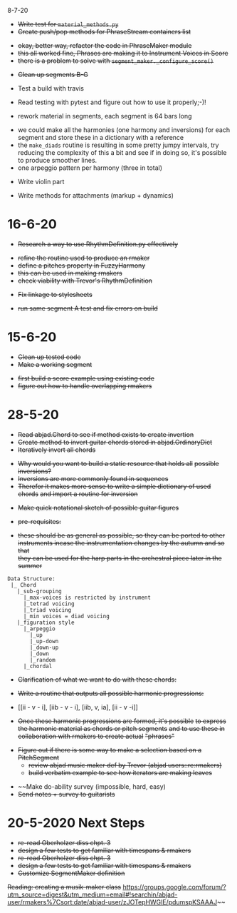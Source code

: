 8-7-20

 + ~~Write test for `material_methods.py`~~
 + ~~Create push/pop methods for PhraseStream containers list~~
  - ~~okay, better way, refactor the code in  PhraseMaker module~~
  - ~~this all worked fine, Phrases are making it to Instrument Voices in
    Score~~
  - ~~there is a problem to solve with `segment_maker._configure_score()`~~
 + ~~Clean up segments B-G~~ 

 + Test a build with travis
  - Read testing with pytest and figure out how to use it properly;-)!

 + rework material in segments, each segment is 64 bars long
  - we could make all the harmonies (one harmony and inversions) for each
    segment and store these in a dictionary with a reference 
  - the `make_diads` routine is resulting in some pretty jumpy intervals, try
    reducing the complexity of this a bit and see if in doing so, it's possible
    to produce smoother lines. 
  - one arpeggio pattern per harmony (three in total) 

 + Write violin part 
 
 + Write methods for attachments (markup + dynamics)

# 16-6-20
 
 + ~~Research a way to use RhythmDefinition.py effectively~~
  - ~~refine the routine used to produce an rmaker~~
  - ~~define a pitches property in FuzzyHarmony~~
  - ~~this can be used in making rmakers~~
  - ~~check viability with Trevor's RhythmDefinition~~

 + ~~Fix linkage to stylesheets~~ 
  - ~~run same segment A test and fix errors on build~~

# 15-6-20

 + ~~Clean up tested code~~
 + ~~Make a working segment~~
  - ~~first build a score example using existing code~~
  - ~~figure out how to handle overlapping rmakers~~

# 28-5-20

 + ~~Read abjad.Chord to see if method exists to create invertion~~
 + ~~Create method to invert guitar chords stored in abjad.OrdinaryDict~~
 + ~~Iteratively invert all chords~~
  - ~~Why would you want to build a static resource that holds all~~
    ~~possible inversions?~~
  - ~~Inversions are more commonly found in sequences~~
  - ~~Therefor it makes more sense to write a simple dictionary of used
    chords~~
    ~~and import a routine for inversion~~
 + ~~Make quick notational sketch of possible guitar figures~~
  - ~~pre-requisites:~~ 
   + ~~these should be as general as possible, so they can be ported to other~~
     ~~instruments incase the instrumentation changes by the autumn and so that~~  
     ~~they can be used for the harp parts in the orchestral piece later in the~~
     ~~summer~~ 
```
Data Structure: 
 |_ Chord
   |_sub-grouping
     |_max-voices is restricted by instrument 
     |_tetrad voicing 
     |_triad voicing
     |_min voices = diad voicing
   |_figuration style
     |_arpeggio
       |_up
       |_up-down
       |_down-up
       |_down
       |_random
     |_chordal
```

 + ~~Clarification of what we want to do with these chords:~~
  - ~~Write a routine that outputs all possible harmonic progressions:~~
   + [[ii - v - i], [iib - v - i], [iib, v, ia], [ii - v -i]]
  - ~~Once these harmonic progressions are formed, it's possible~~ 
    ~~to express the harmonic material as chords or pitch segments~~
    ~~and to use these in collaboration with rmakers to create actual~~
    ~~"phrases"~~


* ~~Figure out if there is some way to make a selection based on a PitchSegment~~  
  - ~~review abjad music maker def by Trevor (abjad users::re:rmakers)~~
  - ~~build verbatim example to see how iterators are making leaves~~
 + ~~Make do-ability survey (impossible, hard, easy) 
 + ~~Send notes + survey to guitarists~~


# 20-5-2020 Next Steps 
+ ~~re-read Oberholzer diss chpt. 3~~
+ ~~design a few tests to get familiar with timespans & rmakers~~
+ ~~re-read Oberholzer diss chpt. 3~~
+ ~~design a few tests to get familiar with timespans & rmakers~~
+ ~~Customize SegmentMaker definition~~

~~Reading: creating a musik-maker class~~
https://groups.google.com/forum/?utm_source=digest&utm_medium=email#!searchin/abjad-user/rmakers%7Csort:date/abjad-user/zJOTepHWGlE/pdumspKSAAAJ~~
